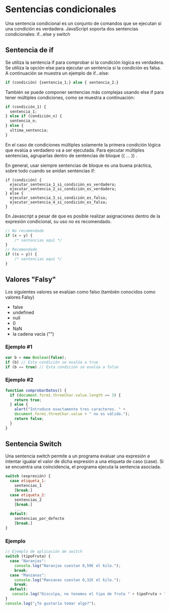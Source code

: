# Sentencias condicionales

Una sentencia condicional es un conjunto de comandos que se ejecutan si una condición es verdadera. JavaScript soporta dos sentencias condicionales: if...else y switch

## Sentencia de if

Se utiliza la sentencia if para comprobar si la condición lógica es verdadera. Se utiliza la opción else para ejecutar un sentencia si la condición es falsa. A continuación se muestra un ejemplo de if...else:


```js
if (condición) {sentencia_1;} else { sentencia_2;}
```

También se puede componer sentencias más complejas usando else if para tener múltiples condiciones, como se muestra a continuación:

```js
if (condición_1) {
  sentencia_1;
} else if (condición_n) {
  sentencia_n;
} else {
  ultima_sentencia;
}
```

En el caso de condiciones múltiples solamente la primera condición lógica que evalúa a verdadero va a ser ejecutada. Para ejecutar múltiples sentencias, agruparlas dentro de sentencias de bloque ({ ... }) .

En general, usar siempre sentencias de bloque es una buena práctica, sobre todo cuando se anidan sentencias if:

```
if (condición) {
  ejecutar_sentencia_1_si_condición_es_verdadera;
  ejecutar_sentencia_2_si_condición_es_verdadera;
} else {
  ejecutar_sentencia_3_si_condición_es_falsa;
  ejecutar_sentencia_4_si_condición_es_falsa;
}
```

En Javascript a pesar de que es posible realizar asignaciones dentro de la expresión condicional, su uso no es recomendado.

```js
// No recomendado
if (x = y) {
    /* sentencias aquí */
}
// Recomendado
if ((x = y)) {
    /* sentencias aquí */
}
```

## Valores "Falsy"

Los siguientes valores se evalúan como falso (también conocidos como valores Falsy)

- false
- undefined
- null
- 0
- NaN
- la cadena vacía ("")

### Ejemplo #1

```js
var b = new Boolean(false);
if (b) // Esta condición se evalúa a true
if (b == true) // Esta condición se evalúa a false
```

### Ejemplo #2

```js
function comprobarDatos() {
  if (document.form1.threeChar.value.length == 3) {
    return true;
  } else {
    alert("Introduce exactamente tres caracteres. " +
    document.form1.threeChar.value + " no es válido.");
    return false;
  }
}
```

## Sentencia Switch

Una sentencia switch permite a un programa evaluar una expresión e intentar igualar el valor de dicha expresión a una etiqueta de caso (case). Si se encuentra una coincidencia, el programa ejecuta la sentencia asociada.

```js
switch (expresión) {
  case etiqueta_1:
    sentencias_1
    [break;]
  case etiqueta_2:
    sentencias_2
    [break;]
    ...
  default:
    sentencias_por_defecto
    [break;]
}
```

### Ejemplo

```js
// Ejemplo de aplicación de switch
switch (tipoFruta) {
  case "Naranjas":
    console.log("Naranjas cuestan 0,59€ el kilo.");
    break;
  case "Manzanas":
    console.log("Manzanas cuestan 0,32€ el kilo.");
    break;
  default:
   console.log("Disculpa, no tenemos el tipo de fruta " + tipoFruta + ".");
}
console.log("¿Te gustaría tomar algo?");
```

